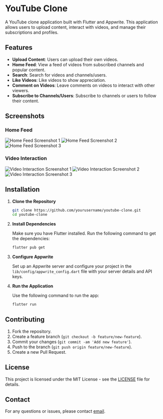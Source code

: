 # YouTube Clone

A YouTube clone application built with Flutter and Appwrite. This application allows users to upload content, interact with videos, and manage their subscriptions and profiles.

## Features

- **Upload Content**: Users can upload their own videos.
- **Home Feed**: View a feed of videos from subscribed channels and popular content.
- **Search**: Search for videos and channels/users.
- **Like Videos**: Like videos to show appreciation.
- **Comment on Videos**: Leave comments on videos to interact with other viewers.
- **Subscribe to Channels/Users**: Subscribe to channels or users to follow their content.

## Screenshots

### Home Feed

![Home Feed Screenshot 1](path/to/home_feed_screenshot1.png)
![Home Feed Screenshot 2](path/to/home_feed_screenshot2.png)
![Home Feed Screenshot 3](path/to/home_feed_screenshot3.png)

### Video Interaction

![Video Interaction Screenshot 1](path/to/video_interaction_screenshot1.png)
![Video Interaction Screenshot 2](path/to/video_interaction_screenshot2.png)
![Video Interaction Screenshot 3](path/to/video_interaction_screenshot3.png)

## Installation

1. **Clone the Repository**

   ```bash
   git clone https://github.com/yourusername/youtube-clone.git
   cd youtube-clone
   ```

2. **Install Dependencies**

   Make sure you have Flutter installed. Run the following command to get the dependencies:

   ```bash
   flutter pub get
   ```

3. **Configure Appwrite**

   Set up an Appwrite server and configure your project in the `lib/config/appwrite_config.dart` file with your server details and API keys.

4. **Run the Application**

   Use the following command to run the app:

   ```bash
   flutter run
   ```

## Contributing

1. Fork the repository.
2. Create a feature branch (`git checkout -b feature/new-feature`).
3. Commit your changes (`git commit -am 'Add new feature'`).
4. Push to the branch (`git push origin feature/new-feature`).
5. Create a new Pull Request.

## License

This project is licensed under the MIT License - see the [LICENSE](LICENSE) file for details.

## Contact

For any questions or issues, please contact [email](arifqayoom39@gmail.com).

